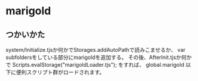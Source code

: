 marigold
========

## つかいかた
system/Initialize.tjsか何かでStorages.addAutoPathで読みこませるか、
var subfoldersをしている部分にmarigoldを追加する。
その後、AfterInit.tjsか何かで
Scripts.evalStorage("marigoldLoader.tjs");
をすれば、
global.marigold
以下に便利スクリプト群がロードされます。